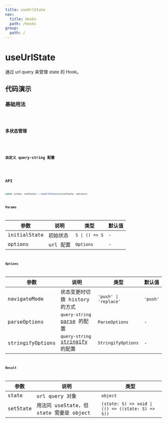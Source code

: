 ```yaml
---
title: useUrlState
nav:
  title: Hooks
  path: /hooks
group:
  path: /
---
```


# useUrlState

通过 url query 来管理 state 的 Hook。

## 代码演示

### 基础用法

<code src="./demo/demo01.tsx" />

### 多状态管理

<code src="./demo/demo02.tsx" />

### 自定义 query-string 配置

<code src="./demo/demo03.tsx" />

## API

```typescript
const [state, setState] = useUrlState(initialState, options);
```

### Params

| 参数         | 说明     | 类型           | 默认值 |
|--------------|----------|----------------|--------|
| initialState | 初始状态 | `S \| () => S` | -      |
| options      | url 配置 | `Options`      | -      |

### Options

| 参数             | 说明                                                                                                    | 类型                  | 默认值   |
|------------------|---------------------------------------------------------------------------------------------------------|-----------------------|----------|
| navigateMode     | 状态变更时切换 history 的方式                                                                           | `'push' \| 'replace'` | `'push'` |
| parseOptions     | `query-string` [parse](https://github.com/sindresorhus/query-string#parsestring-options) 的配置         | `ParseOptions`        | -        |
| stringifyOptions | `query-string` [stringify](https://github.com/sindresorhus/query-string#stringifyobject-options) 的配置 | `StringifyOptions`    | -        |

### Result

| 参数     | 说明                                    | 类型                                              |
|----------|-----------------------------------------|---------------------------------------------------|
| state    | url query 对象                          | `object`                                          |
| setState | 用法同 useState，但 state 需要是 object | `(state: S) => void \| (() => ((state: S) => S))` |


